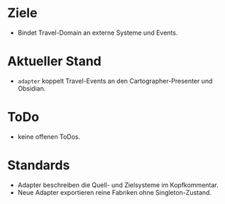 # Ziele
- Bindet Travel-Domain an externe Systeme und Events.

# Aktueller Stand
- `adapter` koppelt Travel-Events an den Cartographer-Presenter und Obsidian.

# ToDo
- keine offenen ToDos.

# Standards
- Adapter beschreiben die Quell- und Zielsysteme im Kopfkommentar.
- Neue Adapter exportieren reine Fabriken ohne Singleton-Zustand.
